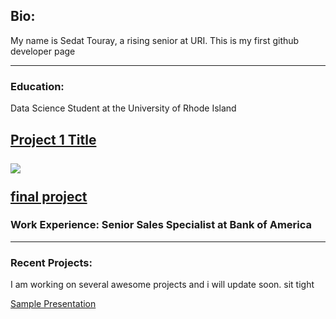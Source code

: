 ## Bio:
My name is Sedat Touray, a rising senior at URI. This is my first github developer page

---
### Education: 
Data Science Student at the University of Rhode Island

[Project 1 Title](https://sites.google.com/view/sedattouray/home?authuser=0)
<br><br>
<img src="images/IMG_0525.jpg?raw=true"/></a>
<br><br>
[final project](https://colab.research.google.com/drive/1WNVOYJxBbGMEsN_4z9hsCz7UDQjoZffJ#scrollTo=e8psenSdqa2R)
---
### Work Experience: Senior Sales Specialist at Bank of America


---
### Recent Projects: 
I am working on several awesome projects and i will update soon. sit tight


[Sample Presentation](C:/Users/cdat2ray/Downloads/Ocg404%20final%20presentation.pdf)
